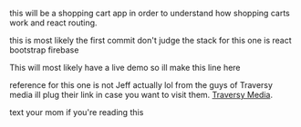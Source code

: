 this will be a shopping cart app in order to
understand how shopping carts work and react
routing.

this is most likely the first commit don't judge 
the stack for this one is react bootstrap firebase 

This will most likely have a live demo so 
ill make this line here 

reference for this one is not Jeff actually lol 
from the guys of Traversy media ill plug their 
link in case you want to visit them.
[Traversy Media](https://www.youtube.com/watch?v=_8M-YVY76O8&t=756s).

text your mom if you're reading this 